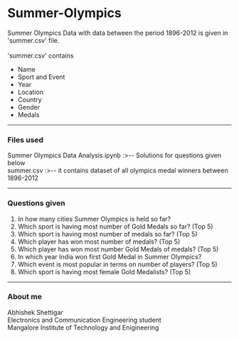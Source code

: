 # Summer-Olympics
Summer Olympics Data  with data between the period 1896-2012 is given in 'summer.csv' file. <br/><br/>
'summer.csv' contains
* Name
* Sport and Event
* Year
* Location
* Country 
* Gender
* Medals
<hr>

### Files used
Summer Olympics Data Analysis.ipynb :>-- Solutions for questions given below <br/>
summer.csv :>--  it contains dataset of all olympics medal winners between 1896-2012 <hr>

### Questions given
1. In how many cities Summer Olympics is held so far? <br/>
2. Which sport is having most number of Gold Medals so far? (Top 5) <br/>
3. Which sport is having most number of medals so far? (Top 5) <br/>
4. Which player has won most number of medals? (Top 5) <br/>
5. Which player has won most number Gold Medals of medals? (Top 5) <br/>
6. In which year India won first Gold Medal in Summer Olympics? <br/>
7. Which event is most popular in terms on number of players? (Top 5) <br/>
8. Which sport is having most female Gold Medalists? (Top 5) <br/>
 <hr>

### About me
Abhishek Shettigar<br/>
Electronics and Communication Engineering student<br/>
Mangalore Institute of Technology and Enigineering <br/>
